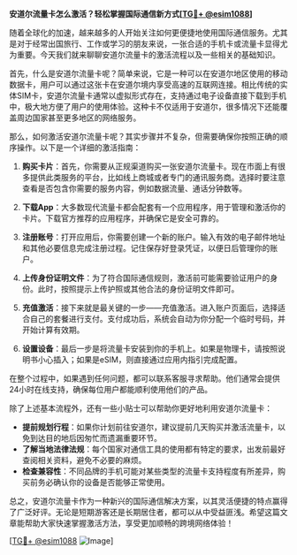 **安道尔流量卡怎么激活？轻松掌握国际通信新方式[[TG💪+ @esim1088](https://t.me/s/esim1088)]**

随着全球化的加速，越来越多的人开始关注如何更便捷地使用国际通信服务。尤其是对于经常出国旅行、工作或学习的朋友来说，一张合适的手机卡或流量卡显得尤为重要。今天我们就来聊聊安道尔流量卡的激活流程以及一些相关的基础知识。

首先，什么是安道尔流量卡呢？简单来说，它是一种可以在安道尔地区使用的移动数据卡，用户可以通过这张卡在安道尔境内享受高速的互联网连接。相比传统的实体SIM卡，安道尔流量卡通常以虚拟形式存在，支持通过电子设备直接下载到手机中，极大地方便了用户的使用体验。这种卡不仅适用于安道尔，很多情况下还能覆盖周边国家甚至更多地区的网络服务。

那么，如何激活安道尔流量卡呢？其实步骤并不复杂，但需要确保你按照正确的顺序操作。以下是一个详细的激活指南：

1. **购买卡片**：首先，你需要从正规渠道购买一张安道尔流量卡。现在市面上有很多提供此类服务的平台，比如线上商城或者专门的通讯服务商。选择时要注意查看是否包含你需要的服务内容，例如数据流量、通话分钟数等。

2. **下载App**：大多数现代流量卡都会配套有一个应用程序，用于管理和激活你的卡片。下载官方推荐的应用程序，并确保它是安全可靠的。

3. **注册账号**：打开应用后，你需要创建一个新的账户。输入有效的电子邮件地址和其他必要信息完成注册过程。记住保存好登录凭证，以便日后管理你的账户。

4. **上传身份证明文件**：为了符合国际通信规则，激活前可能需要验证用户的身份。此时，按照提示上传护照或其他合法的身份证明文件即可。

5. **充值激活**：接下来就是最关键的一步——充值激活。进入账户页面后，选择适合自己的套餐进行支付。支付成功后，系统会自动为你分配一个临时号码，并开始计算有效期。

6. **设置设备**：最后一步是将流量卡安装到你的手机上。如果是物理卡，请按照说明书小心插入；如果是eSIM，则直接通过应用内指引完成配置。

在整个过程中，如果遇到任何问题，都可以联系客服寻求帮助。他们通常会提供24小时在线支持，确保每位用户都能顺利使用他们的产品。

除了上述基本流程外，还有一些小贴士可以帮助你更好地利用安道尔流量卡：

- **提前规划行程**：如果你计划前往安道尔，建议提前几天购买并激活流量卡，以免到达目的地后因匆忙而遗漏重要环节。
- **了解当地法律法规**：每个国家对通信工具的使用都有特定的要求，出发前最好查阅相关资料，避免不必要的麻烦。
- **检查兼容性**：不同品牌的手机可能对某些类型的流量卡支持程度有所差异，购买前务必确认你的设备是否能够正常使用。

总之，安道尔流量卡作为一种新兴的国际通信解决方案，以其灵活便捷的特点赢得了广泛好评。无论是短期游客还是长期居住者，都可以从中受益匪浅。希望这篇文章能帮助大家快速掌握激活方法，享受更加顺畅的跨境网络体验！

[[TG💪+ @esim1088](https://t.me/s/esim1088) ![Image](https://i.postimg.cc/4NQfJmqS/Snipaste-2025-05-13-00-14-12.png)]